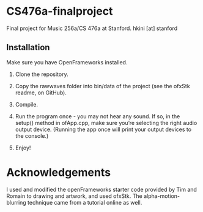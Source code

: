# CS476a-finalproject

Final project for Music 256a/CS 476a at Stanford.
hkini [at] stanford

## Installation
Make sure you have OpenFrameworks installed.

1. Clone the repository.

2. Copy the rawwaves folder into bin/data of the project (see the ofxStk readme, on GitHub).

3. Compile.

4. Run the program once - you may not hear any sound. If so, in the setup() method in ofApp.cpp, make sure you’re selecting the right audio output device. (Running the app once will print your output devices to the console.)

5. Enjoy! 

# Acknowledgements

I used and modified the openFrameworks starter code provided by Tim and Romain to drawing and artwork, and used ofxStk. The alpha-motion-blurring technique came from a tutorial online as well.


